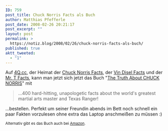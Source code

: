 ```yaml
---
ID: 759
post_title: Chuck Norris Facts als Buch
author: Matthias Pfefferle
post_date: 2008-02-26 20:21:17
post_excerpt: ""
layout: post
permalink: >
  https://notiz.blog/2008/02/26/chuck-norris-facts-als-buch/
published: true
aktt_tweeted:
  - "1"
---
```

Auf <a href="http://4Q.cc">4Q.cc</a>, der Heimat der <a href="http://4q.cc/index.php?pid=fact&amp;person=chuck">Chuck Norris Facts</a>, der <a href="http://4q.cc/index.php?pid=fact&person=vin">Vin Disel Facts</a> und der <a href="http://4q.cc/index.php?pid=fact&amp;person=mrt">Mr. T Facts</a>, kann man jetzt sich jetzt das Buch "<a href="http://4q.cc/index.php?pid=book">The Truth About CHUCK NORRIS</a>" mit

<blockquote>...400 hard-hitting, unapologetic facts about the world's greatest martial arts master and Texas Ranger!</blockquote>

...bestellen.
Perfekt um seiner Freundin abends im Bett noch schnell ein paar Fakten vorzulesen ohne extra das Laptop anschmeißen zu müssen :)

<small>Alternativ gibt es das Buch auch bei <a href="http://www.amazon.com/gp/redirect.html?ie=UTF8&amp;location=http%253A%252F%252Fwww.amazon.com%252FTruth-About-Chuck-Norris-Greatest%252Fdp%252F1592403441%253Fie%253DUTF8%2526s%253Dbooks%2526qid%253D1196529444%2526sr%253D1-1oks%2526qid%253D1193273643%2526sr%253D8-1&amp;tag=4qcc-20&amp;linkCode=ur2&amp;camp=1789&amp;creative=9325">Amazon</a>.</small>